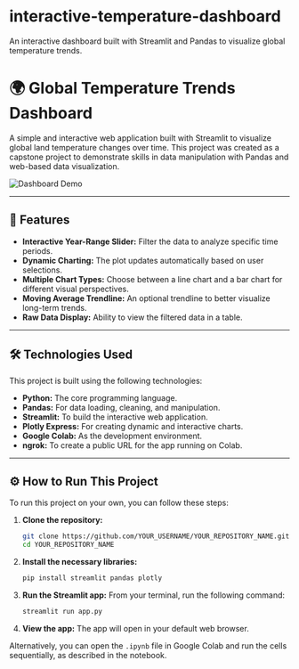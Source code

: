 # interactive-temperature-dashboard
An interactive dashboard built with Streamlit and Pandas to visualize global temperature trends.
# 🌍 Global Temperature Trends Dashboard

A simple and interactive web application built with Streamlit to visualize global land temperature changes over time. This project was created as a capstone project to demonstrate skills in data manipulation with Pandas and web-based data visualization.

![Dashboard Demo](https://drive.google.com/file/d/14LPVwSrlAYz4Vw8Wvl_i7mZ70kykTJJb/view?usp=sharing)


---

## 🚀 Features

- **Interactive Year-Range Slider:** Filter the data to analyze specific time periods.
- **Dynamic Charting:** The plot updates automatically based on user selections.
- **Multiple Chart Types:** Choose between a line chart and a bar chart for different visual perspectives.
- **Moving Average Trendline:** An optional trendline to better visualize long-term trends.
- **Raw Data Display:** Ability to view the filtered data in a table.

---

## 🛠️ Technologies Used

This project is built using the following technologies:

- **Python:** The core programming language.
- **Pandas:** For data loading, cleaning, and manipulation.
- **Streamlit:** To build the interactive web application.
- **Plotly Express:** For creating dynamic and interactive charts.
- **Google Colab:** As the development environment.
- **ngrok:** To create a public URL for the app running on Colab.

---

## ⚙️ How to Run This Project

To run this project on your own, you can follow these steps:

1.  **Clone the repository:**
    ```bash
    git clone https://github.com/YOUR_USERNAME/YOUR_REPOSITORY_NAME.git
    cd YOUR_REPOSITORY_NAME
    ```

2.  **Install the necessary libraries:**
    ```bash
    pip install streamlit pandas plotly
    ```

3.  **Run the Streamlit app:**
    From your terminal, run the following command:
    ```bash
    streamlit run app.py
    ```

4.  **View the app:**
    The app will open in your default web browser.

Alternatively, you can open the `.ipynb` file in Google Colab and run the cells sequentially, as described in the notebook.




